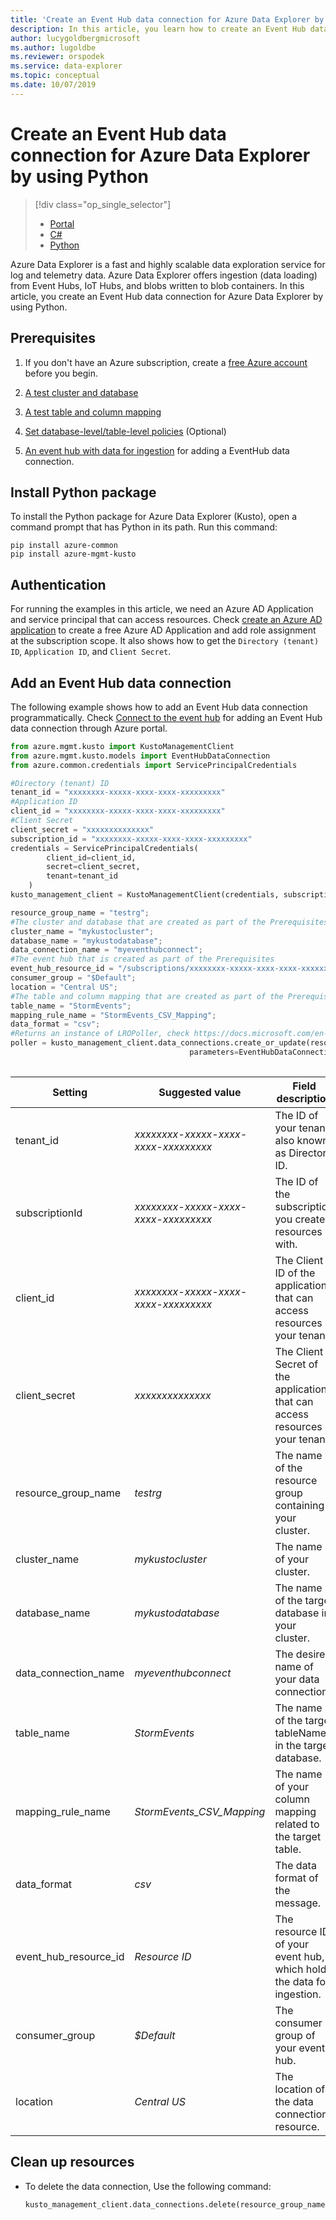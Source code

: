 ```yaml
---
title: 'Create an Event Hub data connection for Azure Data Explorer by using Python'
description: In this article, you learn how to create an Event Hub data connection for Azure Data Explorer by using Python.
author: lucygoldbergmicrosoft
ms.author: lugoldbe
ms.reviewer: orspodek
ms.service: data-explorer
ms.topic: conceptual
ms.date: 10/07/2019
---
```


# Create an Event Hub data connection for Azure Data Explorer by using Python

> [!div class="op_single_selector"]
> * [Portal](ingest-data-event-hub.md)
> * [C#](data-connection-event-hub-csharp.md)
> * [Python](data-connection-event-hub-python.md)

Azure Data Explorer is a fast and highly scalable data exploration service for log and telemetry data. Azure Data Explorer offers ingestion (data loading) from Event Hubs, IoT Hubs, and blobs written to blob containers. In this article, you create an Event Hub data connection for Azure Data Explorer by using Python.

## Prerequisites

1. If you don't have an Azure subscription, create a [free Azure account](https://azure.microsoft.com/free/) before you begin.

1. [A test cluster and database](create-cluster-database-csharp.md)

1. [A test table and column mapping](python-ingest-data.md#create-a-table-on-your-cluster)

1. [Set database-level/table-level policies](database-table-policies-csharp.md) (Optional)

1. [An event hub with data for ingestion](ingest-data-event-hub.md#create-an-event-hub) for adding a EventHub data connection. 

## Install Python package

To install the Python package for Azure Data Explorer (Kusto), open a command prompt that has Python in its path. Run this command:

```
pip install azure-common
pip install azure-mgmt-kusto
```

## Authentication
For running the examples in this article, we need an Azure AD Application and service principal that can access resources. Check [create an Azure AD application](https://docs.microsoft.com/en-us/azure/active-directory/develop/howto-create-service-principal-portal) to create a free Azure AD Application and add role assignment at the subscription scope. It also shows how to get the `Directory (tenant) ID`, `Application ID`, and `Client Secret`.

## Add an Event Hub data connection
The following example shows how to add an Event Hub data connection programmatically. Check [Connect to the event hub](ingest-data-event-hub.md#connect-to-the-event-hub) for adding an Event Hub data connection through Azure portal.

```Python
from azure.mgmt.kusto import KustoManagementClient
from azure.mgmt.kusto.models import EventHubDataConnection
from azure.common.credentials import ServicePrincipalCredentials

#Directory (tenant) ID
tenant_id = "xxxxxxxx-xxxxx-xxxx-xxxx-xxxxxxxxx"
#Application ID
client_id = "xxxxxxxx-xxxxx-xxxx-xxxx-xxxxxxxxx"
#Client Secret
client_secret = "xxxxxxxxxxxxxx"
subscription_id = "xxxxxxxx-xxxxx-xxxx-xxxx-xxxxxxxxx"
credentials = ServicePrincipalCredentials(
        client_id=client_id,
        secret=client_secret,
        tenant=tenant_id
    )
kusto_management_client = KustoManagementClient(credentials, subscription_id)

resource_group_name = "testrg";
#The cluster and database that are created as part of the Prerequisites
cluster_name = "mykustocluster";
database_name = "mykustodatabase";
data_connection_name = "myeventhubconnect";
#The event hub that is created as part of the Prerequisites
event_hub_resource_id = "/subscriptions/xxxxxxxx-xxxxx-xxxx-xxxx-xxxxxxxxx/resourceGroups/xxxxxx/providers/Microsoft.EventHub/namespaces/xxxxxx/eventhubs/xxxxxx";
consumer_group = "$Default";
location = "Central US";
#The table and column mapping that are created as part of the Prerequisites
table_name = "StormEvents";
mapping_rule_name = "StormEvents_CSV_Mapping";
data_format = "csv";
#Returns an instance of LROPoller, check https://docs.microsoft.com/en-us/python/api/msrest/msrest.polling.lropoller?view=azure-python
poller = kusto_management_client.data_connections.create_or_update(resource_group_name=resource_group_name, cluster_name=cluster_name, database_name=database_name, data_connection_name=data_connection_name,
                                        parameters=EventHubDataConnection(event_hub_resource_id=event_hub_resource_id, consumer_group=consumer_group, location=location,
                                                                            table_name=table_name, mapping_rule_name=mapping_rule_name, data_format=data_format))
```

|**Setting** | **Suggested value** | **Field description**|
|---|---|---|
| tenant_id | *xxxxxxxx-xxxxx-xxxx-xxxx-xxxxxxxxx* | The ID of your tenant, also known as Directory ID.|
| subscriptionId | *xxxxxxxx-xxxxx-xxxx-xxxx-xxxxxxxxx* | The ID of the subscription you create resources with.|
| client_id | *xxxxxxxx-xxxxx-xxxx-xxxx-xxxxxxxxx* | The Client ID of the application that can access resources in your tenant.|
| client_secret | *xxxxxxxxxxxxxx* | The Client Secret of the application that can access resources in your tenant. |
| resource_group_name | *testrg* | The name of the resource group containing your cluster.|
| cluster_name | *mykustocluster* | The name of your cluster.|
| database_name | *mykustodatabase* | The name of the target database in your cluster.|
| data_connection_name | *myeventhubconnect* | The desired name of your data connection.|
| table_name | *StormEvents* | The name of the target tableName in the target database.|
| mapping_rule_name | *StormEvents_CSV_Mapping* | The name of your column mapping related to the target table.|
| data_format | *csv* | The data format of the message.|
| event_hub_resource_id | *Resource ID* | The resource ID of your event hub, which holds the data for ingestion. |
| consumer_group | *$Default* | The consumer group of your event hub.|
| location | *Central US* | The location of the data connection resource.|

## Clean up resources
* To delete the data connection, Use the following command:

    ```python
    kusto_management_client.data_connections.delete(resource_group_name=resource_group_name, cluster_name=kusto_cluster_name, database_name=kusto_database_name, data_connection_name=kusto_data_connection_name)
    ```